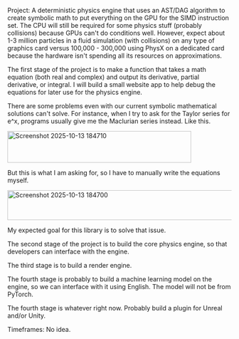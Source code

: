 Project: A deterministic physics engine that uses an AST/DAG algorithm to create symbolic math to put everything on the GPU for the SIMD instruction set. The CPU will still be required for some physics stuff (probably collisions) because GPUs can't do conditions well. However, expect about 1-3 million particles in a fluid simulation (with collisions) on any type of graphics card versus 100,000 - 300,000 using PhysX on a dedicated card because the hardware isn't spending all its resources on approximations.

The first stage of the project is to make a function that takes a math equation (both real and complex) and output its derivative, partial derivative, or integral. I will build a small website app to help debug the equations for later use for the physics engine.

There are some problems even with our current symbolic mathematical solutions can't solve. For instance, when I try to ask for the Taylor series for e^x, programs usually give me the Maclurian series instead. Like this.

<img width="413" height="71" alt="Screenshot 2025-10-13 184710" src="https://github.com/user-attachments/assets/b44b22a4-369b-49e2-8ed8-e03f79500bf2" />

But this is what I am asking for, so I have to manually write the equations myself.

<img width="706" height="67" alt="Screenshot 2025-10-13 184700" src="https://github.com/user-attachments/assets/57a875db-db63-4ef8-adb6-74fd143ffb2c" />

My expected goal for this library is to solve that issue.


The second stage of the project is to build the core physics engine, so that developers can interface with the engine.

The third stage is to build a render engine.

The fourth stage is probably to build a machine learning model on the engine, so we can interface with it using English. The model will not be from PyTorch.

The fourth stage is whatever right now. Probably build a plugin for Unreal and/or Unity.

Timeframes: No idea.

